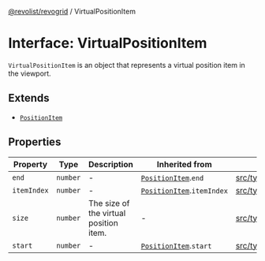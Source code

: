 [@revolist/revogrid](README.md) / VirtualPositionItem

# Interface: VirtualPositionItem

`VirtualPositionItem` is an object that represents a virtual position item
in the viewport.

## Extends

- [`PositionItem`](Interface.PositionItem.md)

## Properties

| Property | Type | Description | Inherited from | Defined in |
| ------ | ------ | ------ | ------ | ------ |
| `end` | `number` | - | [`PositionItem`](Interface.PositionItem.md).`end` | [src/types/interfaces.ts:563](https://github.com/revolist/revogrid/blob/703fa47ec13d35676d07f3192b2741384647a863/src/types/interfaces.ts#L563) |
| `itemIndex` | `number` | - | [`PositionItem`](Interface.PositionItem.md).`itemIndex` | [src/types/interfaces.ts:561](https://github.com/revolist/revogrid/blob/703fa47ec13d35676d07f3192b2741384647a863/src/types/interfaces.ts#L561) |
| `size` | `number` | The size of the virtual position item. | - | [src/types/interfaces.ts:540](https://github.com/revolist/revogrid/blob/703fa47ec13d35676d07f3192b2741384647a863/src/types/interfaces.ts#L540) |
| `start` | `number` | - | [`PositionItem`](Interface.PositionItem.md).`start` | [src/types/interfaces.ts:562](https://github.com/revolist/revogrid/blob/703fa47ec13d35676d07f3192b2741384647a863/src/types/interfaces.ts#L562) |
